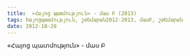 ```yaml
---
title:  «Հայոց պատմություն» - մաս Բ (2013)
tags: հայոցպատմություն, շտեմարան2012-2013, մասԲ, շտեմարան
date: 2012-10-28
---
```



«Հայոց պատմություն» - մաս Բ